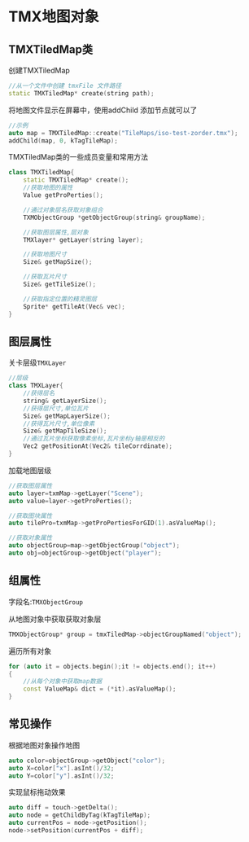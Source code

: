 # TMX地图对象

## TMXTiledMap类

创建TMXTiledMap

```cpp
//从一个文件中创建 tmxFile 文件路径
static TMXTiledMap* create(string path);
```

将地图文件显示在屏幕中，使用addChild 添加节点就可以了

```cpp
//示例
auto map = TMXTiledMap::create("TileMaps/iso-test-zorder.tmx");
addChild(map, 0, kTagTileMap);
```

TMXTiledMap类的一些成员变量和常用方法

```cpp
class TMXTiledMap{
    static TMXTiledMap* create();
    //获取地图的属性
    Value getProPerties();

    //通过对象层名获取对象组合
    TXMObjectGroup *getObjectGroup(string& groupName);

    //获取图层属性,层对象
    TMXlayer* getLayer(string layer);

    //获取地图尺寸
    Size& getMapSize();

    //获取瓦片尺寸
    Size& getTileSize();

    //获取指定位置的精灵图层
    Sprite* getTileAt(Vec& vec);
}
```



## 图层属性

关卡层级`TMXLayer`

```cpp
//层级
class TMXLayer{
    //获得层名
    string& getLayerSize();
    //获得层尺寸,单位瓦片
    Size& getMapLayerSize();
    //获得瓦片尺寸,单位像素
    Size& getMapTileSize();
    //通过瓦片坐标获取像素坐标,瓦片坐标y轴是相反的
    Vec2 getPositionAt(Vec2& tileCorrdinate);
}
```

加载地图层级

```cpp
//获取图层属性
auto layer=txmMap->getLayer("Scene");
auto value=layer->getProPerties();

//获取图块属性
auto tilePro=txmMap->getProPertiesForGID(1).asValueMap();

//获取对象属性
auto objectGroup=map->getObjectGroup("object");
auto obj=objectGroup->getObject("player");
```



## 组属性

字段名:`TMXObjectGroup`

从地图对象中获取获取对象层

```cpp
TMXObjectGroup* group = tmxTiledMap->objectGroupNamed("object");
```

遍历所有对象

```cpp
for (auto it = objects.begin();it != objects.end(); it++)
{
    //从每个对象中获取map数据
	const ValueMap& dict = (*it).asValueMap();
}
```



## 常见操作

根据地图对象操作地图

```cpp
auto color=objectGroup->getObject("color");
auto X=color["x"].asInt()/32;
auto Y=color["y"].asInt()/32;
```



实现鼠标拖动效果

```cpp
auto diff = touch->getDelta();
auto node = getChildByTag(kTagTileMap);
auto currentPos = node->getPosition();
node->setPosition(currentPos + diff);
```

